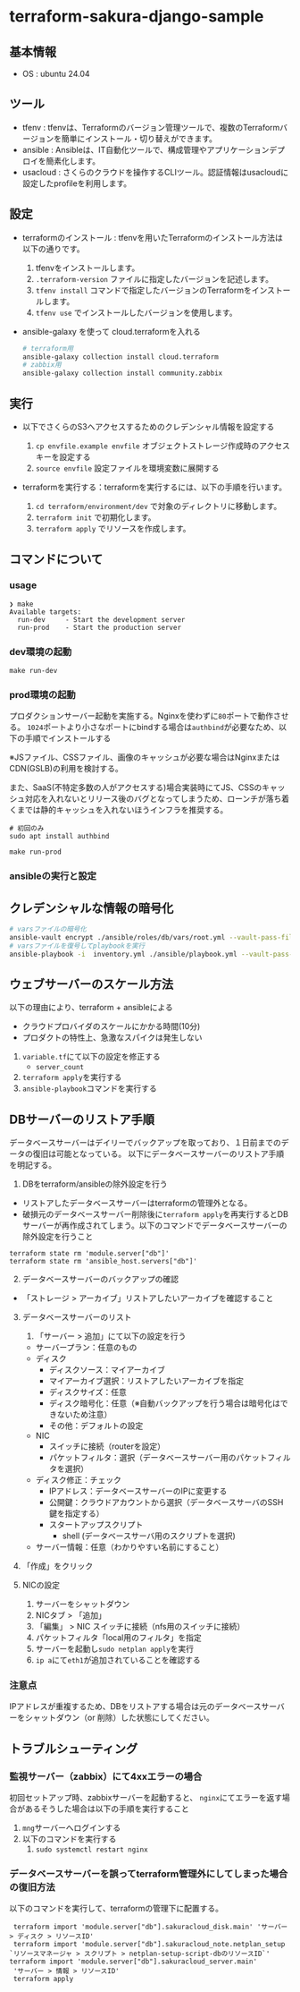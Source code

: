 # terraform-sakura-django-sample

## 基本情報

- OS : ubuntu 24.04

## ツール
- tfenv : tfenvは、Terraformのバージョン管理ツールで、複数のTerraformバージョンを簡単にインストール・切り替えができます。
- ansible : Ansibleは、IT自動化ツールで、構成管理やアプリケーションデプロイを簡素化します。
- usacloud : さくらのクラウドを操作するCLIツール。認証情報はusacloudに設定したprofileを利用します。

## 設定
- terraformのインストール : tfenvを用いたTerraformのインストール方法は以下の通りです。
  1. tfenvをインストールします。
  2. `.terraform-version` ファイルに指定したバージョンを記述します。
  3. `tfenv install` コマンドで指定したバージョンのTerraformをインストールします。
  4. `tfenv use` でインストールしたバージョンを使用します。

- ansible-galaxy を使って cloud.terraformを入れる
  ```bash
  # terraform用
  ansible-galaxy collection install cloud.terraform
  # zabbix用
  ansible-galaxy collection install community.zabbix
  ```

## 実行
- 以下でさくらのS3へアクセスするためのクレデンシャル情報を設定する
  1. `cp envfile.example envfile` オブジェクトストレージ作成時のアクセスキーを設定する
  2. `source envfile` 設定ファイルを環境変数に展開する

- terraformを実行する：terraformを実行するには、以下の手順を行います。
  1. `cd terraform/environment/dev` で対象のディレクトリに移動します。
  2. `terraform init` で初期化します。
  3. `terraform apply` でリソースを作成します。

## コマンドについて

### usage
```
❯ make
Available targets:
  run-dev     - Start the development server
  run-prod    - Start the production server
```

### dev環境の起動

```
make run-dev
```

### prod環境の起動
プロダクションサーバー起動を実施する。Nginxを使わずに`80`ポートで動作させる。
`1024`ポートより小さなポートにbindする場合は`authbind`が必要なため、以下の手順でインストールする

※JSファイル、CSSファイル、画像のキャッシュが必要な場合はNginxまたはCDN(GSLB)の利用を検討する。

また、SaaS(不特定多数の人がアクセスする)場合実装時にてJS、CSSのキャッシュ対応を入れないとリリース後のバグとなってしまうため、ローンチが落ち着くまでは静的キャッシュを入れないほうインフラを推奨する。
```
# 初回のみ
sudo apt install authbind
```

```
make run-prod
```

### ansibleの実行と設定

## クレデンシャルな情報の暗号化

```bash
# varsファイルの暗号化
ansible-vault encrypt ./ansible/roles/db/vars/root.yml --vault-pass-file ./ansible/vault-password.txt
# varsファイルを復号してplaybookを実行
ansible-playbook -i  inventory.yml ./ansible/playbook.yml --vault-pass-file ./ansible/vault-password.txt
```

## ウェブサーバーのスケール方法

以下の理由により、terraform + ansibleによる
- クラウドプロバイダのスケールにかかる時間(10分)
- プロダクトの特性上、急激なスパイクは発生しない

1. `variable.tf`にて以下の設定を修正する
   - `server_count`
2. `terraform apply`を実行する
3. `ansible-playbook`コマンドを実行する

## DBサーバーのリストア手順

データベースサーバーはデイリーでバックアップを取っており、１日前までのデータの復旧は可能となっている。
以下にデータベースサーバーのリストア手順を明記する。

1. DBをterraform/ansibleの除外設定を行う

- リストアしたデータベースサーバーはterraformの管理外となる。
- 破損元のデータベースサーバー削除後に`terraform apply`を再実行するとDBサーバーが再作成されてしまう。以下のコマンドでデータベースサーバーの除外設定を行うこと

```
terraform state rm 'module.server["db"]'
terraform state rm 'ansible_host.servers["db"]'
```

2. データベースサーバーのバックアップの確認
  - 「ストレージ > アーカイブ」リストアしたいアーカイブを確認すること

3. データベースサーバーのリスト
   1. 「サーバー > 追加」にて以下の設定を行う
     - サーバープラン：任意のもの
     - ディスク
       - ディスクソース：マイアーカイブ
       - マイアーカイブ選択：リストアしたいアーカイブを指定
       - ディスクサイズ：任意
       - ディスク暗号化：任意（※自動バックアップを行う場合は暗号化はできないため注意）
       - その他：デフォルトの設定
     - NIC
       - スイッチに接続（routerを設定）
       - パケットフィルタ：選択（データベースサーバー用のパケットフィルタを選択）
     - ディスク修正：チェック
       - IPアドレス：データベースサーバーのIPに変更する
       - 公開鍵：クラウドアカウントから選択（データベースサーバのSSH鍵を指定する）
       - スタートアップスクリプト
         - shell (データベースサーバ用のスクリプトを選択)
     - サーバー情報：任意（わかりやすい名前にすること）

4. 「作成」をクリック
5. NICの設定
   1. サーバーをシャットダウン
   2. NICタブ > 「追加」
   3. 「編集」 > NIC スイッチに接続（nfs用のスイッチに接続）
   4. パケットフィルタ「local用のフィルタ」を指定
   5. サーバーを起動し`sudo netplan apply`を実行
   6. `ip a`にて`eth1`が追加されていることを確認する

### 注意点
IPアドレスが重複するため、DBをリストアする場合は元のデータベースサーバーをシャットダウン（or 削除）した状態にしてください。

## トラブルシューティング

### 監視サーバー（zabbix）にて4xxエラーの場合

初回セットアップ時、zabbixサーバーを起動すると、
`nginx`にてエラーを返す場合があるそうした場合は以下の手順を実行すること

1. `mng`サーバーへログインする
2. 以下のコマンドを実行する
   1. `sudo systemctl restart nginx`

### データベースサーバーを誤ってterraform管理外にしてしまった場合の復旧方法

以下のコマンドを実行して、terraformの管理下に配置する。

```
 terraform import 'module.server["db"].sakuracloud_disk.main' 'サーバー > ディスク > リソースID'
 terraform import 'module.server["db"].sakuracloud_note.netplan_setup `リソースマネージャ > スクリプト > netplan-setup-script-dbのリソースID`'
terraform import 'module.server["db"].sakuracloud_server.main'
 'サーバー > 情報 > リソースID'
 terraform apply
 ```